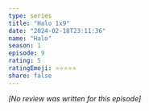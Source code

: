 ```yaml
---
type: series
title: "Halo 1x9"
date: "2024-02-18T23:11:36"
name: "Halo"
season: 1
episode: 9
rating: 5
ratingEmoji: ⭐️⭐️⭐️⭐️⭐️
share: false
---
```


_[No review was written for this episode]_

